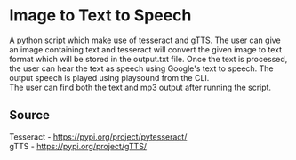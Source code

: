 # Image to Text to Speech

A python script which make use of tesseract and gTTS. The user can give an image containing text and tesseract will convert the given image to text format which will be stored in the output.txt file. Once the text is processed, the user can hear the text as speech using Google's text to speech. The output speech is played using playsound from the CLI. <br>
The user can find both the text and mp3 output after running the script.

## Source

Tesseract - https://pypi.org/project/pytesseract/ <br>
gTTS - https://pypi.org/project/gTTS/
